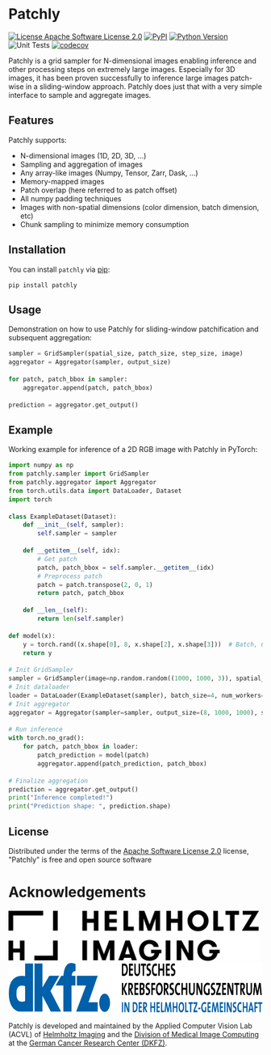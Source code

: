 # Patchly

[![License Apache Software License 2.0](https://img.shields.io/pypi/l/patchly.svg?color=green)](https://github.com/MIC-DKFZ/patchly/raw/main/LICENSE)
[![PyPI](https://img.shields.io/pypi/v/patchly.svg?color=green)](https://pypi.org/project/patchly)
[![Python Version](https://img.shields.io/pypi/pyversions/patchly.svg?color=green)](https://python.org)
![Unit Tests](https://github.com/MIC-DKFZ/patchly/actions/workflows/test_and_deploy.yml/badge.svg?branch=main)
[![codecov](https://codecov.io/gh/MIC-DKFZ/patchly/branch/main/graph/badge.svg)](https://codecov.io/gh/MIC-DKFZ/patchly)


Patchly is a grid sampler for N-dimensional images enabling inference and other processing steps on extremely large images. Especially for 3D images, it has been proven successfully to inference large images patch-wise in a sliding-window approach. Patchly does just that with a very simple interface to sample and aggregate images.

## Features

Patchly supports:
- N-dimensional images (1D, 2D, 3D, ...)
- Sampling and aggregation of images
- Any array-like images (Numpy, Tensor, Zarr, Dask, ...)
- Memory-mapped images
- Patch overlap (here referred to as patch offset)
- All numpy padding techniques
- Images with non-spatial dimensions (color dimension, batch dimension, etc)
- Chunk sampling to minimize memory consumption

## Installation

You can install `patchly` via [pip](https://pypi.org/project/patchly/):

    pip install patchly

## Usage

Demonstration on how to use Patchly for sliding-window patchification and subsequent aggregation:
```python
sampler = GridSampler(spatial_size, patch_size, step_size, image)
aggregator = Aggregator(sampler, output_size)

for patch, patch_bbox in sampler:
    aggregator.append(patch, patch_bbox)

prediction = aggregator.get_output()
```

## Example

Working example for inference of a 2D RGB image with Patchly in PyTorch:
```python
import numpy as np
from patchly.sampler import GridSampler
from patchly.aggregator import Aggregator
from torch.utils.data import DataLoader, Dataset
import torch

class ExampleDataset(Dataset):
    def __init__(self, sampler):
        self.sampler = sampler

    def __getitem__(self, idx):
        # Get patch
        patch, patch_bbox = self.sampler.__getitem__(idx)
        # Preprocess patch
        patch = patch.transpose(2, 0, 1)
        return patch, patch_bbox

    def __len__(self):
        return len(self.sampler)

def model(x):
    y = torch.rand((x.shape[0], 8, x.shape[2], x.shape[3]))  # Batch, Class, Width, Height
    return y

# Init GridSampler
sampler = GridSampler(image=np.random.random((1000, 1000, 3)), spatial_size=(1000, 1000), patch_size=(100, 100), step_size=(50, 50))
# Init dataloader
loader = DataLoader(ExampleDataset(sampler), batch_size=4, num_workers=0, shuffle=False)
# Init aggregator
aggregator = Aggregator(sampler=sampler, output_size=(8, 1000, 1000), spatial_first=False, has_batch_dim=True)

# Run inference
with torch.no_grad():
    for patch, patch_bbox in loader:
        patch_prediction = model(patch)
        aggregator.append(patch_prediction, patch_bbox)

# Finalize aggregation
prediction = aggregator.get_output()
print("Inference completed!")
print("Prediction shape: ", prediction.shape)

```

## License

Distributed under the terms of the [Apache Software License 2.0](http://www.apache.org/licenses/LICENSE-2.0) license,
"Patchly" is free and open source software

# Acknowledgements
<img src="https://github.com/MIC-DKFZ/patchly/raw/main/HI_Logo.png" height="100px" />

<img src="https://github.com/MIC-DKFZ/patchly/raw/main/dkfz_logo.png" height="100px" />

Patchly is developed and maintained by the Applied Computer Vision Lab (ACVL) of [Helmholtz Imaging](http://helmholtz-imaging.de) 
and the [Division of Medical Image Computing](https://www.dkfz.de/en/mic/index.php) at the 
[German Cancer Research Center (DKFZ)](https://www.dkfz.de/en/index.html).


<!--- Samplify will live forever! But so will Chunky (⊙ _ ⊙ ) -->

<!---
@@@@@@@@@@@@@@@@@@@@@@@@@@@@@@@@@@@@(///((/.@@@@@@@@@@@@@@@@@@@@@@@@@@@@@@@@@@@@
@@@@@@@@@@@@@@@@@@@@@@&***,,,,,,,,,,,,,,,,,,,,,,,,,,,,,*/*@@@@@@@@@@@@@@@@@@@@@@
@@@@@@@@@@@@@@@@@**,,,,,,,,,,,,,,,,,,,,,,,,,,,,,,,,,,,,,,,,,,,*&@@@@@@@@@@@@@@@@
@@@@@@@@@@@@&**,,,,,,,,,,,,,,,,,,,,,,,,,,,,,,,,,,,,,,,,,,,,,,,,,,,**@@@@@@@@@@@@
@@@@@@@@@@/,,,,,,,,,,,,,,,,,,,,,,,,,,,,,,,,,,,,,,,,,,,,,,,,,,,,,,,,,,*@@@@@@@@@@
@@@@@@@&*,,,,,,,,,,,,,,,,,,,,,,,,,,,,,,,,,,,,,,,,,,,,,,,,,,,,,,,,,,,,,,*/@@@@@@@
@@@@@@*,,,,,,,,,,,,,,,,,,,,,,,,,,*/#%&@@@&&%(*,,,,,,,,,,,,,,,,,,,,,,,,,,,**@@@@@
@@@@%*,,,,,,,,,,,,,,,,,,,,/&@@@@@#/,,,,,,,,,*#&@@@@@%*,,,,,,,,,,,,,,,,,,,,,(@@@@
@@@(,,,,,,,,,,,,,,,,,,(@@@&*,,,,,,,,,,......,,,,****(@@@&*,,,,,,,,,,,,,,,,,,*@@@
@@&,,,,,,,,,,,,,,,,#@@@*...,,..,,,,,,,,,,,....,,,,******(@@@/,,,,,,,,,,,,,,,,/@@
@(*,,,,,,,,,,,,,*@@@*..........,,,,,,,......,,,,,,,********(@@&,,,,,,,,,,,,,,,/@
@#,,,,,,,,,,,,*@@&,...,*//////,,,,,,,,,,,,,,,,,*//////*******(@@%,,,,,,,,,,,,,*@
@*,,,,,,,,,,,#@@/...,///////////*,,,,,.,,,,,,////////////******(@@(,,,,,,,,,,,,#
@,,,,,,,,,,,%@&,....,/(@@@@@@@#//,,....,,,,,//(@@@@@@@%/********/@@%,,,,,,,,,,,(
/,,,,,,,,,,%@%,......*@@@%.#@@@%*,,....,,,,,,#@@@&,(@@@(**********&@%,,,,,,,,,,*
*,,,,,,,,,#@@,.......,*@@@@@@@*,,,.........,,,,&@@@@@@(***********/@@#,,,,,,,,,*
*,,,,,,,,*@@(...........,,,,,,,,,..,*#%#*,,.,,,,,,,,,,,************/@@*,,,,,,,,*
*,,,,,,,,/@@,,,,,..............,....(%#%%,....,,,,,,,,**************&@/,,,,,,,,*
/,,,,,,,,/@@,,,,,,,..................,&*......,,,,,,,***************&@(,,,,,,,,*
 ,,,,,,,,/@@*,,,,,,..........,.(&#(&&*,,%&(/%%,,,,,,****************@@/,,,,,,,,(
@*,,,,,,,,@@%,.,,,,,,**,,.,....,,,,,,,,,,,,,,,,,,,********///******(@@*,,,,,,,,#
@#,,,,,,,,,@@/......,,*****,,,,,,,,,,,,,,,,,,,,,******/(((/*******/@@(,,,,,,,,*@
@#*,,,,,,,,*@@%,........,,***////*,,,,,..,,,/((((((((((/*********%@@/,,,,,,,,,/@
@@&,,,,,,,,,,*@@@#,............,**///*,,/((((((/**************#@@@(,,,,,,,,,,/@@
@@@(,,,,,,,,,,,,,(&@@@@@@@@@@@@@%/*/@@#&@@**(%@@@@@@@@@@@@@@@@#*,,,,,,,,,,,,/@@@
@@@@&*,,,,,,,,,,,,,,,,,,,,,,,,,,*/(/*,,,,*(((*,,,,,,,,,,,,,,,,,,,,,,,,,,,,,(@@@@
@@@@@@*,,,,,,,,,,,,,,,,,,,,,,,,,,,,,,,,,,,,,,,,,,,,,,,,,,,,,,,,,,,,,,,,,,*#@@@@@
@@@@@@@&/,,,,,,,,,,,,,,,,,,,,,,,,,,,,,,,,,,,,,,,,,,,,,,,,,,,,,,,,,,,,,,*#@@@@@@@
@@@@@@@@@@@*,,,,,,,,,,,,,,,,,,,,,,,,,,,,,,,,,,,,,,,,,,,,,,,,,,,,,,,,,/@@@@@@@@@@
@@@@@@@@@@@@@(/,,,,,,,,,,,,,,,,,,,,,,,,,,,,,,,,,,,,,,,,,,,,,,,,,,*(@@@@@@@@@@@@@
@@@@@@@@@@@@@@@@@@/*,,,,,,,,,,,,,,,,,,,,,,,,,,,,,,,,,,,,,,,,,*#@@@@@@@@@@@@@@@@@
@@@@@@@@@@@@@@@@@@@@@@@@%#/*,,,,,,,,,,,,,,,,,,,,,,,,,*/##@@@@@@@@@@@@@@@@@@@@@@@
                      I will watch you in your sleep ◉‿◉
-->